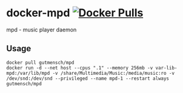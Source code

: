 # docker-mpd [![Docker Pulls](https://img.shields.io/docker/pulls/gutmensch/mpd.svg)](https://registry.hub.docker.com/u/gutmensch/mpd/)

mpd - music player daemon

## Usage
```
docker pull gutmensch/mpd
docker run -d --net host --cpus ".1" --memory 256mb -v var-lib-mpd:/var/lib/mpd -v /share/Multimedia/Music:/media/music:ro -v /dev/snd:/dev/snd --privileged --name mpd-1 --restart always gutmensch/mpd
```

